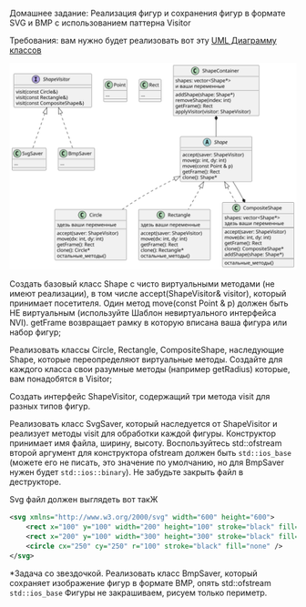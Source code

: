 Домашнее задание: Реализация фигур и сохранения фигур в формате SVG и BMP с использованием паттерна Visitor

Требования: вам нужно будет реализовать вот эту [UML Диаграмму классов](https://ru.wikipedia.org/wiki/%D0%94%D0%B8%D0%B0%D0%B3%D1%80%D0%B0%D0%BC%D0%BC%D0%B0_%D0%BA%D0%BB%D0%B0%D1%81%D1%81%D0%BE%D0%B2)

![alt text](images/uml.svg)

Создать базовый класс Shape с чисто виртуальными методами (не имеют реализации), в том числе accept(ShapeVisitor& visitor), который принимает посетителя. Один метод move(const Point & p) должен быть НЕ виртуальным (используйте Шаблон невиртуального интерфейса NVI).  getFrame возвращает рамку в которую вписана ваша фигура или набор фигур; 

Реализовать классы Circle, Rectangle, CompositeShape, наследующие Shape, которые переопределяют виртуальные методы. 
Создайте для каждого класса свои разумные методы (например getRadius) которые, вам понадобятся в Visitor;

Создать интерфейс ShapeVisitor, содержащий три метода visit для разных типов фигур.

Реализовать класс SvgSaver, который наследуется от ShapeVisitor и реализует методы visit для обработки каждой фигуры. Конструктор принимает имя файла, ширину, высоту.
Воспользуйтесь std::ofstream второй аргумент для конструктора ofstream должен быть `std::ios_base` (можете его не писать, это значение по умолчанию, но для BmpSaver нужен будет `std::ios::binary`). Не забудьте закрыть файл в деструкторе.

Svg файл должен выглядеть вот такЖ


```svg
<svg xmlns="http://www.w3.org/2000/svg" width="600" height="600">
    <rect x="100" y="100" width="200" height="100" stroke="black" fill="none" />
    <rect x="200" y="100" width="300" height="300" stroke="black" fill="none" />
    <circle cx="250" cy="250" r="100" stroke="black" fill="none" />
</svg>
```


*Задача со звездочкой. Реализовать класс BmpSaver, который сохраняет изображение фигур в формате BMP, опять std::ofstream `std::ios_base`
Фигуры не закрашиваем, рисуем только периметр.
